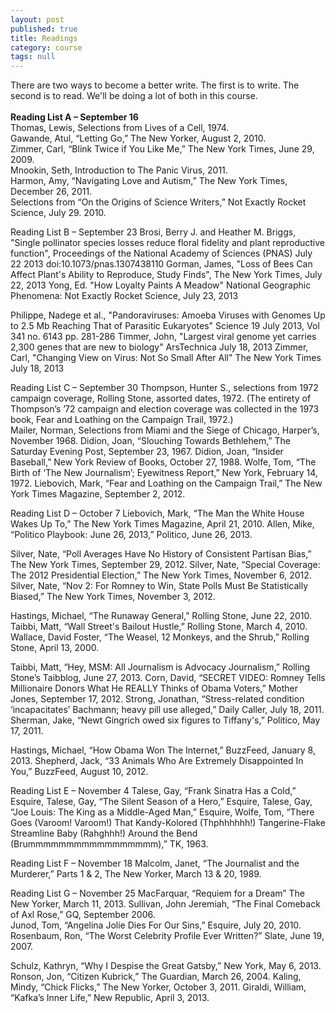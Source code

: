 ```yaml
---
layout: post
published: true
title: Readings
category: course
tags: null
---
```


There are two ways to become a better write. The first is to write. The second is to read. We'll be doing a lot of both in this course.<br><br>
**Reading List A – September 16**<br>
Thomas, Lewis, Selections from Lives of a Cell, 1974.<br> 
Gawande, Atul, “Letting Go,” The New Yorker, August 2, 2010.<br>
Zimmer, Carl, “Blink Twice if You Like Me,” The New York Times, June 29, 2009.<br> 
Mnookin, Seth, Introduction to The Panic Virus, 2011.<br>
Harmon, Amy, “Navigating Love and Autism,” The New York Times, December 26, 2011.<br>
Selections from “On the Origins of Science Writers,” Not Exactly Rocket Science, July 29. 2010. 


Reading List B – September 23
Brosi, Berry J. and Heather M. Briggs, "Single pollinator species losses reduce floral fidelity and plant reproductive function", Proceedings of the National Academy of Sciences (PNAS)  July 22 2013 doi:10.1073/pnas.1307438110 
Gorman, James, "Loss of Bees Can Affect Plant's Ability to Reproduce, Study Finds", The New York Times, July 22, 2013
Yong, Ed. "How Loyalty Paints A Meadow" National Geographic Phenomena: Not Exactly Rocket Science, July 23, 2013

Philippe, Nadege et al., "Pandoraviruses:  Amoeba Viruses with Genomes Up to 2.5 Mb Reaching That of Parasitic Eukaryotes" Science 19 July 2013,  Vol 341 no. 6143 pp. 281-286
Timmer, John, "Largest viral genome yet carries 2,300 genes that are new to biology" ArsTechnica July 18, 2013
Zimmer, Carl, "Changing View on Virus: Not So Small After All" The New York Times  July 18, 2013

Reading List C – September 30
Thompson, Hunter S., selections from 1972 campaign coverage, Rolling Stone, assorted dates, 1972. (The entirety of Thompson’s ’72 campaign and election coverage was collected in the 1973 book, Fear and Loathing on the Campaign Trail, 1972.)  
Mailer, Norman, Selections from Miami and the Siege of Chicago, Harper’s, November 1968. 
Didion, Joan, “Slouching Towards Bethlehem,” The Saturday Evening Post, September 23, 1967. 
Didion, Joan, “Insider Baseball,” New York Review of Books, October 27, 1988. 
Wolfe, Tom, “The Birth of ‘The New Journalism’; Eyewitness Report,” New York, February 14, 1972.
Liebovich, Mark, “Fear and Loathing on the Campaign Trail,” The New York Times Magazine, September 2, 2012.

Reading List D – October 7
Liebovich, Mark, “The Man the White House Wakes Up To,” The New York Times Magazine, April 21, 2010.
Allen, Mike, “Politico Playbook: June 26, 2013,” Politico, June 26, 2013.

Silver, Nate, “Poll Averages Have No History of Consistent Partisan Bias,” The New York Times, September 29, 2012.
Silver, Nate, “Special Coverage: The 2012 Presidential Election,” The New York Times, November 6, 2012.
Silver, Nate, “Nov 2: For Romney to Win, State Polls Must Be Statistically Biased,” The New York Times, November 3, 2012.

Hastings, Michael, “The Runaway General,” Rolling Stone, June 22, 2010. 
Taibbi, Matt, “Wall Street's Bailout Hustle,” Rolling Stone, March 4, 2010.
Wallace, David Foster, “The Weasel, 12 Monkeys, and the Shrub,” Rolling Stone, April 13, 2000.

Taibbi, Matt, “Hey, MSM: All Journalism is Advocacy Journalism,” Rolling Stone’s Taibblog, June 27, 2013. 
Corn, David, “SECRET VIDEO: Romney Tells Millionaire Donors What He REALLY Thinks of Obama Voters,” Mother Jones, September 17, 2012.
Strong, Jonathan, “Stress-related condition ‘incapacitates’ Bachmann; heavy pill use alleged,” Daily Caller, July 18, 2011.
Sherman, Jake, “Newt Gingrich owed six figures to Tiffany's,” Politico, May 17, 2011.

Hastings, Michael, “How Obama Won The Internet,” BuzzFeed, January 8, 2013.
Shepherd, Jack, “33 Animals Who Are Extremely Disappointed In You,” BuzzFeed, August 10, 2012.

Reading List E – November 4
Talese, Gay, “Frank Sinatra Has a Cold,” Esquire, 
Talese, Gay, “The Silent Season of a Hero,” Esquire, 
Talese, Gay, “Joe Louis: The King as a Middle-Aged Man,” Esquire, 
Wolfe, Tom, “There Goes (Varoom! Varoom!) That Kandy-Kolored (Thphhhhhh!) Tangerine-Flake Streamline Baby (Rahghhh!) Around the Bend (Brummmmmmmmmmmmmmmmm),” TK, 1963.

Reading List F – November 18
Malcolm, Janet, “The Journalist and the Murderer,” Parts 1 & 2, The New Yorker, March 13 & 20, 1989.

Reading List G – November 25
MacFarquar, “Requiem for a Dream” The New Yorker, March 11, 2013.
Sullivan, John Jeremiah, “The Final Comeback of Axl Rose,” GQ, September 2006.	
Junod, Tom, “Angelina Jolie Dies For Our Sins,” Esquire, July 20, 2010.
Rosenbaum, Ron, “The Worst Celebrity Profile Ever Written?” Slate, June 19, 2007.

Schulz, Kathryn, “Why I Despise the Great Gatsby,” New York, May 6, 2013.
Ronson, Jon, “Citizen Kubrick,” The Guardian, March 26, 2004.
Kaling, Mindy, “Chick Flicks,” The New Yorker, October 3, 2011.
Giraldi, William, “Kafka’s Inner Life,” New Republic, April 3, 2013.